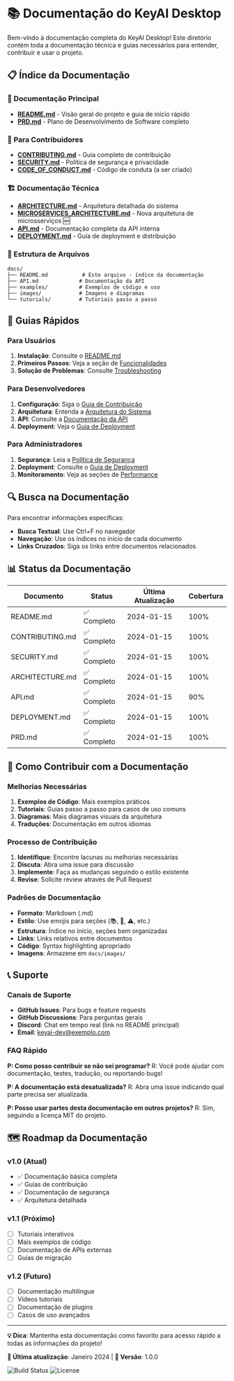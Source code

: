 # 📚 Documentação do KeyAI Desktop

Bem-vindo à documentação completa do KeyAI Desktop! Este diretório contém toda a documentação técnica e guias necessários para entender, contribuir e usar o projeto.

## 📋 Índice da Documentação

### 📖 Documentação Principal
- **[README.md](../README.md)** - Visão geral do projeto e guia de início rápido
- **[PRD.md](../PRD.md)** - Plano de Desenvolvimento de Software completo

### 🤝 Para Contribuidores
- **[CONTRIBUTING.md](../CONTRIBUTING.md)** - Guia completo de contribuição
- **[SECURITY.md](../SECURITY.md)** - Política de segurança e privacidade
- **[CODE_OF_CONDUCT.md](../CODE_OF_CONDUCT.md)** - Código de conduta (a ser criado)

### 🏗️ Documentação Técnica
- **[ARCHITECTURE.md](../ARCHITECTURE.md)** - Arquitetura detalhada do sistema
- **[MICROSERVICES_ARCHITECTURE.md](MICROSERVICES_ARCHITECTURE.md)** - Nova arquitetura de microsserviços 🆕
- **[API.md](API.md)** - Documentação completa da API interna
- **[DEPLOYMENT.md](../DEPLOYMENT.md)** - Guia de deployment e distribuição

### 📁 Estrutura de Arquivos

```
docs/
├── README.md           # Este arquivo - índice da documentação
├── API.md             # Documentação da API
├── examples/          # Exemplos de código e uso
├── images/            # Imagens e diagramas
└── tutorials/         # Tutoriais passo a passo
```

## 🎯 Guias Rápidos

### Para Usuários
1. **Instalação**: Consulte o [README.md](../README.md#instalação)
2. **Primeiros Passos**: Veja a seção de [Funcionalidades](../README.md#funcionalidades-de-busca)
3. **Solução de Problemas**: Consulte [Troubleshooting](../README.md#solução-de-problemas)

### Para Desenvolvedores
1. **Configuração**: Siga o [Guia de Contribuição](../CONTRIBUTING.md#configuração-do-ambiente)
2. **Arquitetura**: Entenda a [Arquitetura do Sistema](../ARCHITECTURE.md)
3. **API**: Consulte a [Documentação da API](API.md)
4. **Deployment**: Veja o [Guia de Deployment](../DEPLOYMENT.md)

### Para Administradores
1. **Segurança**: Leia a [Política de Segurança](../SECURITY.md)
2. **Deployment**: Consulte o [Guia de Deployment](../DEPLOYMENT.md)
3. **Monitoramento**: Veja as seções de [Performance](../ARCHITECTURE.md#performance)

## 🔍 Busca na Documentação

Para encontrar informações específicas:

- **Busca Textual**: Use Ctrl+F no navegador
- **Navegação**: Use os índices no início de cada documento
- **Links Cruzados**: Siga os links entre documentos relacionados

## 📊 Status da Documentação

| Documento | Status | Última Atualização | Cobertura |
|-----------|--------|-------------------|-----------|
| README.md | ✅ Completo | 2024-01-15 | 100% |
| CONTRIBUTING.md | ✅ Completo | 2024-01-15 | 100% |
| SECURITY.md | ✅ Completo | 2024-01-15 | 100% |
| ARCHITECTURE.md | ✅ Completo | 2024-01-15 | 100% |
| API.md | ✅ Completo | 2024-01-15 | 90% |
| DEPLOYMENT.md | ✅ Completo | 2024-01-15 | 100% |
| PRD.md | ✅ Completo | 2024-01-15 | 100% |

## 🤝 Como Contribuir com a Documentação

### Melhorias Necessárias

1. **Exemplos de Código**: Mais exemplos práticos
2. **Tutoriais**: Guias passo a passo para casos de uso comuns
3. **Diagramas**: Mais diagramas visuais da arquitetura
4. **Traduções**: Documentação em outros idiomas

### Processo de Contribuição

1. **Identifique**: Encontre lacunas ou melhorias necessárias
2. **Discuta**: Abra uma issue para discussão
3. **Implemente**: Faça as mudanças seguindo o estilo existente
4. **Revise**: Solicite review através de Pull Request

### Padrões de Documentação

- **Formato**: Markdown (.md)
- **Estilo**: Use emojis para seções (📚, 🔧, ⚠️, etc.)
- **Estrutura**: Índice no início, seções bem organizadas
- **Links**: Links relativos entre documentos
- **Código**: Syntax highlighting apropriado
- **Imagens**: Armazene em `docs/images/`

## 📞 Suporte

### Canais de Suporte

- **GitHub Issues**: Para bugs e feature requests
- **GitHub Discussions**: Para perguntas gerais
- **Discord**: Chat em tempo real (link no README principal)
- **Email**: keyai-dev@exemplo.com

### FAQ Rápido

**P: Como posso contribuir se não sei programar?**
R: Você pode ajudar com documentação, testes, tradução, ou reportando bugs!

**P: A documentação está desatualizada?**
R: Abra uma issue indicando qual parte precisa ser atualizada.

**P: Posso usar partes desta documentação em outros projetos?**
R: Sim, seguindo a licença MIT do projeto.

## 🗺️ Roadmap da Documentação

### v1.0 (Atual)
- ✅ Documentação básica completa
- ✅ Guias de contribuição
- ✅ Documentação de segurança
- ✅ Arquitetura detalhada

### v1.1 (Próximo)
- [ ] Tutoriais interativos
- [ ] Mais exemplos de código
- [ ] Documentação de APIs externas
- [ ] Guias de migração

### v1.2 (Futuro)
- [ ] Documentação multilíngue
- [ ] Vídeos tutoriais
- [ ] Documentação de plugins
- [ ] Casos de uso avançados

---

**💡 Dica**: Mantenha esta documentação como favorito para acesso rápido a todas as informações do projeto!

**🔄 Última atualização**: Janeiro 2024 | **📝 Versão**: 1.0.0

![Build Status](https://github.com/Sudo-psc/keyai-desktop/workflows/CI/badge.svg)
![License](https://img.shields.io/badge/license-MIT-blue.svg) 